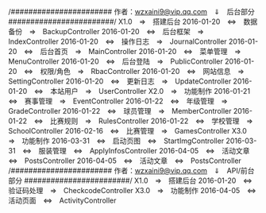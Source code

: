 /#######################
作者：wzxaini9@vip.qq.com　⇓　后台部分
########################/
X1.0　⇒　搭建后台
2016-01-20　⇔　数据备份　⇒　BackupController
2016-01-20　⇔　后台框架　⇒　IndexController
2016-01-20　⇔　操作日志　⇒　JournalController
2016-01-20　⇔　后台首页　⇒　MainController
2016-01-20　⇔　菜单管理　⇒　MenuController
2016-01-20　⇔　后台登陆　⇒　PublicController
2016-01-20　⇔　权限/角色　⇒　RbacController
2016-01-20　⇔　网站信息　⇒　SettingController
2016-01-20　⇔　更新日志　⇒　UpdateController
2016-01-20　⇔　本站用户　⇒　UserController
X2.0　⇒　功能制作
2016-01-21　⇔　赛事管理　⇒　EventController
2016-01-22　⇔　年级管理　⇒　GradeController
2016-01-22　⇔　球员管理　⇒　MemberController
2016-01-22　⇔　比赛规则　⇒　RulesController
2016-01-22　⇔　学校管理　⇒　SchoolController
2016-02-16　⇔　比赛管理　⇒　GamesController
X3.0　⇒　功能制作
2016-03-31　⇔　启动页图　⇔　StartImgController
2016-03-31　⇔　服装管理　⇔　ApplyInfosController
2016-04-05　⇔　活动文章　⇔　PostsController
2016-04-05　⇔　活动文章　⇔　PostsController
/#######################
作者：wzxaini9@vip.qq.com　⇓　API/前台部分
########################/
X1.0　⇒　搭建后台
2016-01-20　⇔　验证码处理　⇒　CheckcodeController
X3.0　⇒　功能制作
2016-04-05　⇔　活动页面　⇔　ActivityController
